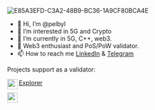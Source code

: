 ![E85A3EFD-C3A2-48B9-BC36-1A9CF80BCA4E](https://user-images.githubusercontent.com/36705469/204632237-727b2234-656a-471b-80c3-c75446b57698.JPG)

- 👋 Hi, I’m @pelbyl
- 👀 I’m interested in 5G and Crypto
- 🌱 I’m currently in 5G, C++, web3.
- 💞️ Web3 enthusiast and PoS/PoW validator.
- 📫 How to reach me [LinkedIn](https://www.linkedin.com/in/pelbyl/) & [Telegram](https://t.me/pelbyl)

Projects support as a validator:

<a href="url"><img src="https://assets-global.website-files.com/5e990b3bae81cf4a03433c58/5f347d008da2e477a3c61fca_Aleo-logo-white-p-500.png" align="left" height="24"> [Explorer](https://www.aleo.network/leaderboard/aleo10h75w0gmv8fm2tdkqumlj8p00f548rjh325m9dej8c95ex752y9snw57hj) </a> 

<a href="url"><img src="https://global-uploads.webflow.com/620b86dd36c9285a4b3048fa/6216af2dd100a155f79b5148_minima_logo.svg" align="left" height="24"> </a>
 
<!---
pelbyl/pelbyl is a ✨ special ✨ repository because its `README.md` (this file) appears on your GitHub profile.
You can click the Preview link to take a look at your changes.
--->
